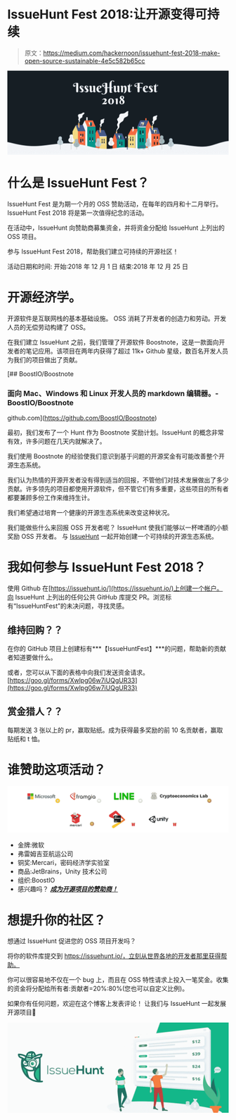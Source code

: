 # IssueHunt Fest 2018:让开源变得可持续

> 原文：<https://medium.com/hackernoon/issuehunt-fest-2018-make-open-source-sustainable-4e5c582b65cc>

![](img/e321e36ffdb1a1e4b9612cd777a1fde8.png)

# 什么是 IssueHunt Fest？

IssueHunt Fest 是为期一个月的 OSS 赞助活动，在每年的四月和十二月举行。IssueHunt Fest 2018 将是第一次值得纪念的活动。

在活动中，IssueHunt 向赞助商募集资金，并将资金分配给 IssueHunt 上列出的 OSS 项目。

参与 IssueHunt Fest 2018，帮助我们建立可持续的开源社区！

活动日期和时间:
开始:2018 年 12 月 1 日
结束:2018 年 12 月 25 日

# 开源经济学。

开源软件是互联网栈的基本基础设施。
OSS 消耗了开发者的创造力和劳动。开发人员的无偿劳动构建了 OSS。

在我们建立 IssueHunt 之前，我们管理了开源软件 Boostnote，这是一款面向开发者的笔记应用。该项目在两年内获得了超过 11k+ Github 星级，数百名开发人员为我们的项目做出了贡献。

[](https://github.com/BoostIO/Boostnote) [## BoostIO/Boostnote

### 面向 Mac、Windows 和 Linux 开发人员的 markdown 编辑器。- BoostIO/Boostnote

github.com](https://github.com/BoostIO/Boostnote) 

最初，我们发布了一个 Hunt 作为 Boostnote 奖励计划。IssueHunt 的概念非常有效，许多问题在几天内就解决了。

我们使用 Boostnote 的经验使我们意识到基于问题的开源奖金有可能改善整个开源生态系统。

我们认为热情的开源开发者没有得到适当的回报，不管他们对技术发展做出了多少贡献。许多领先的项目都使用开源软件，但不管它们有多重要，这些项目的所有者都要兼顾多份工作来维持生计。

我们希望通过培育一个健康的开源生态系统来改变这种状况。

我们能做些什么来回报 OSS 开发者呢？
IssueHunt 使我们能够以一杯啤酒的小额奖励 OSS 开发者。
与 [IssueHunt](https://issuehunt.io/) 一起开始创建一个可持续的开源生态系统。

# 我如何参与 IssueHunt Fest 2018？

使用 Github 在[https://issuehunt.io/](https://issuehunt.io/)上创建一个帐户。向 IssueHunt 上列出的任何公共 GitHub 库提交 PR。浏览标有“IssueHuntFest”的未决问题，寻找灵感。

## 维持回购？？

在你的 GitHub 项目上创建标有***【IssueHuntFest】***的问题，帮助新的贡献者知道要做什么。

或者，您可以从下面的表格中向我们发送资金请求。
[https://goo.gl/forms/Xwlpg06w7iUQgUR33](https://goo.gl/forms/Xwlpg06w7iUQgUR33)

## 赏金猎人？？

每期发送 3 张以上的 pr，赢取贴纸。成为获得最多奖励的前 10 名贡献者，赢取贴纸和 t 恤。

# 谁赞助这项活动？

![](img/337182f0775c7ae900fc57039057333f.png)

*   金牌:微软
*   弗雷姆吉亚航运公司
*   铜奖:Mercari，密码经济学实验室
*   商品:JetBrains，Unity 技术公司
*   组织:BoostIO
*   感兴趣吗？ [***成为开源项目的赞助商！***](https://issuehunt.io/sponsorship)

# 想提升你的社区？

想通过 IssueHunt 促进您的 OSS 项目开发吗？

将你的软件库提交到 https://issuehunt.io/，立刻从世界各地的开发者那里获得帮助。

你可以很容易地不仅在一个 bug 上，而且在 OSS 特性请求上投入一笔奖金。收集的资金将分配给所有者:贡献者=20%:80%(您也可以自定义比例)。

如果你有任何问题，欢迎在这个博客上发表评论！
让我们与 IssueHunt 一起发展开源项目🤝

![](img/5d1c04dfe82e83ba2f3686827328ad35.png)